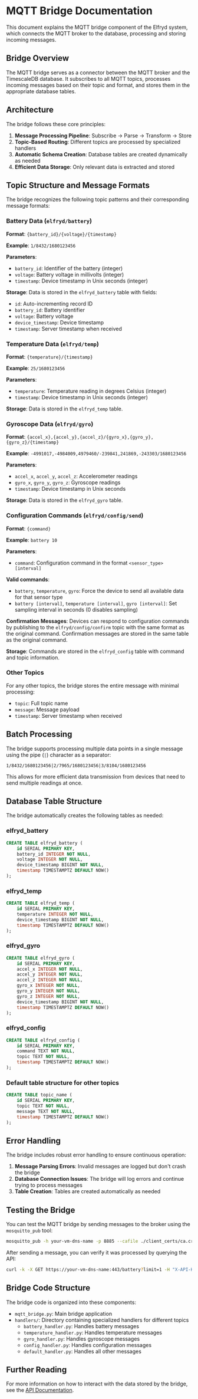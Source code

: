 # MQTT Bridge Documentation

This document explains the MQTT bridge component of the Elfryd system, which connects the MQTT broker to the database, processing and storing incoming messages.

## Bridge Overview

The MQTT bridge serves as a connector between the MQTT broker and the TimescaleDB database. It subscribes to all MQTT topics, processes incoming messages based on their topic and format, and stores them in the appropriate database tables.

## Architecture

The bridge follows these core principles:

1. **Message Processing Pipeline**: Subscribe → Parse → Transform → Store
2. **Topic-Based Routing**: Different topics are processed by specialized handlers
3. **Automatic Schema Creation**: Database tables are created dynamically as needed
4. **Efficient Data Storage**: Only relevant data is extracted and stored

## Topic Structure and Message Formats

The bridge recognizes the following topic patterns and their corresponding message formats:

### Battery Data (`elfryd/battery`)

**Format**: `{battery_id}/{voltage}/{timestamp}`

**Example**: `1/8432/1680123456`

**Parameters**:

- `battery_id`: Identifier of the battery (integer)
- `voltage`: Battery voltage in millivolts (integer)
- `timestamp`: Device timestamp in Unix seconds (integer)

**Storage**: Data is stored in the `elfryd_battery` table with fields:

- `id`: Auto-incrementing record ID
- `battery_id`: Battery identifier
- `voltage`: Battery voltage
- `device_timestamp`: Device timestamp
- `timestamp`: Server timestamp when received

### Temperature Data (`elfryd/temp`)

**Format**: `{temperature}/{timestamp}`

**Example**: `25/1680123456`

**Parameters**:

- `temperature`: Temperature reading in degrees Celsius (integer)
- `timestamp`: Device timestamp in Unix seconds (integer)

**Storage**: Data is stored in the `elfryd_temp` table.

### Gyroscope Data (`elfryd/gyro`)

**Format**: `{accel_x},{accel_y},{accel_z}/{gyro_x},{gyro_y},{gyro_z}/{timestamp}`

**Example**: `-4991017,-4984009,4979460/-239841,241869,-243303/1680123456`

**Parameters**:

- `accel_x`, `accel_y`, `accel_z`: Accelerometer readings
- `gyro_x`, `gyro_y`, `gyro_z`: Gyroscope readings
- `timestamp`: Device timestamp in Unix seconds

**Storage**: Data is stored in the `elfryd_gyro` table.

### Configuration Commands (`elfryd/config/send`)

**Format**: `{command}`

**Example**: `battery 10`

**Parameters**:

- `command`: Configuration command in the format `<sensor_type> [interval]`

**Valid commands**:

- `battery`, `temperature`, `gyro`: Force the device to send all available data for that sensor type
- `battery [interval]`, `temperature [interval]`, `gyro [interval]`: Set sampling interval in seconds (0 disables sampling)

**Confirmation Messages**:
Devices can respond to configuration commands by publishing to the `elfryd/config/confirm` topic with the same format as the original command. Confirmation messages are stored in the same table as the original command.

**Storage**: Commands are stored in the `elfryd_config` table with command and topic information.

### Other Topics

For any other topics, the bridge stores the entire message with minimal processing:

- `topic`: Full topic name
- `message`: Message payload
- `timestamp`: Server timestamp when received

## Batch Processing

The bridge supports processing multiple data points in a single message using the pipe (`|`) character as a separator:

```
1/8432/1680123456|2/7965/1680123456|3/8104/1680123456
```

This allows for more efficient data transmission from devices that need to send multiple readings at once.

## Database Table Structure

The bridge automatically creates the following tables as needed:

### elfryd_battery

```sql
CREATE TABLE elfryd_battery (
    id SERIAL PRIMARY KEY,
    battery_id INTEGER NOT NULL,
    voltage INTEGER NOT NULL,
    device_timestamp BIGINT NOT NULL,
    timestamp TIMESTAMPTZ DEFAULT NOW()
);
```

### elfryd_temp

```sql
CREATE TABLE elfryd_temp (
    id SERIAL PRIMARY KEY,
    temperature INTEGER NOT NULL,
    device_timestamp BIGINT NOT NULL,
    timestamp TIMESTAMPTZ DEFAULT NOW()
);
```

### elfryd_gyro

```sql
CREATE TABLE elfryd_gyro (
    id SERIAL PRIMARY KEY,
    accel_x INTEGER NOT NULL,
    accel_y INTEGER NOT NULL,
    accel_z INTEGER NOT NULL,
    gyro_x INTEGER NOT NULL,
    gyro_y INTEGER NOT NULL,
    gyro_z INTEGER NOT NULL,
    device_timestamp BIGINT NOT NULL,
    timestamp TIMESTAMPTZ DEFAULT NOW()
);
```

### elfryd_config

```sql
CREATE TABLE elfryd_config (
    id SERIAL PRIMARY KEY,
    command TEXT NOT NULL,
    topic TEXT NOT NULL,
    timestamp TIMESTAMPTZ DEFAULT NOW()
);
```

### Default table structure for other topics

```sql
CREATE TABLE topic_name (
    id SERIAL PRIMARY KEY,
    topic TEXT NOT NULL,
    message TEXT NOT NULL,
    timestamp TIMESTAMPTZ DEFAULT NOW()
);
```

## Error Handling

The bridge includes robust error handling to ensure continuous operation:

1. **Message Parsing Errors**: Invalid messages are logged but don't crash the bridge
2. **Database Connection Issues**: The bridge will log errors and continue trying to process messages
3. **Table Creation**: Tables are created automatically as needed

## Testing the Bridge

You can test the MQTT bridge by sending messages to the broker using the `mosquitto_pub` tool:

```bash
mosquitto_pub -h your-vm-dns-name -p 8885 --cafile ./client_certs/ca.crt -t elfryd/battery -m "1/8500/$(date +%s)"
```

After sending a message, you can verify it was processed by querying the API:

```bash
curl -k -X GET https://your-vm-dns-name:443/battery?limit=1 -H "X-API-Key: $API_KEY"
```

## Bridge Code Structure

The bridge code is organized into these components:

- `mqtt_bridge.py`: Main bridge application
- `handlers/`: Directory containing specialized handlers for different topics
  - `battery_handler.py`: Handles battery messages
  - `temperature_handler.py`: Handles temperature messages
  - `gyro_handler.py`: Handles gyroscope messages
  - `config_handler.py`: Handles configuration messages
  - `default_handler.py`: Handles all other messages

## Further Reading

For more information on how to interact with the data stored by the bridge, see the [API Documentation](api.md).
